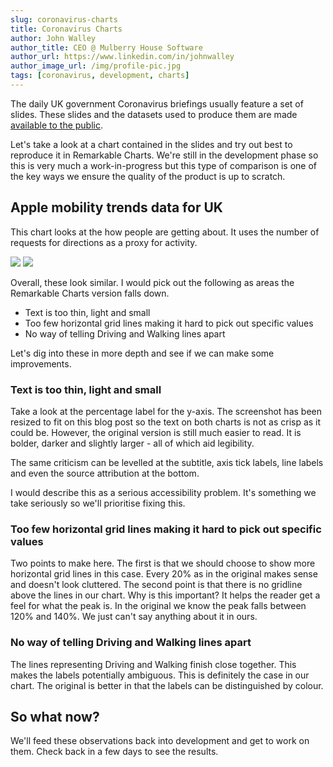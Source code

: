 ```yaml
---
slug: coronavirus-charts
title: Coronavirus Charts
author: John Walley
author_title: CEO @ Mulberry House Software
author_url: https://www.linkedin.com/in/johnwalley
author_image_url: /img/profile-pic.jpg
tags: [coronavirus, development, charts]
---
```


The daily UK government Coronavirus briefings usually feature a set of slides. These slides and the datasets used to produce them are made [available to the public](https://www.gov.uk/government/collections/slides-and-datasets-to-accompany-coronavirus-press-conferences).

Let's take a look at a chart contained in the slides and try out best to reproduce it in Remarkable Charts. We're still in the development phase so this is very much a work-in-progress but this type of comparison is one of the key ways we ensure the quality of the product is up to scratch.

## Apple mobility trends data for UK

This chart looks at the how people are getting about. It uses the number of requests for directions as a proxy for activity.

![](/img/blog/cobr-chart-1.png)
![](/img/blog/remarkable-chart-1.png)

<!-- truncate-->

Overall, these look similar. I would pick out the following as areas the Remarkable Charts version falls down.

- Text is too thin, light and small
- Too few horizontal grid lines making it hard to pick out specific values
- No way of telling Driving and Walking lines apart

Let's dig into these in more depth and see if we can make some improvements.

### Text is too thin, light and small

Take a look at the percentage label for the y-axis. The screenshot has been resized to fit on this blog post so the text on both charts is not as crisp as it could be. However, the original version is still much easier to read. It is bolder, darker and slightly larger - all of which aid legibility.

The same criticism can be levelled at the subtitle, axis tick labels, line labels and even the source attribution at the bottom.

I would describe this as a serious accessibility problem. It's something we take seriously so we'll prioritise fixing this.

### Too few horizontal grid lines making it hard to pick out specific values

Two points to make here. The first is that we should choose to show more horizontal grid lines in this case. Every 20% as in the original makes sense and doesn't look cluttered. The second point is that there is no gridline above the lines in our chart. Why is this important? It helps the reader get a feel for what the peak is. In the original we know the peak falls between 120% and 140%. We just can't say anything about it in ours.

### No way of telling Driving and Walking lines apart

The lines representing Driving and Walking finish close together. This makes the labels potentially ambiguous. This is definitely the case in our chart. The original is better in that the labels can be distinguished by colour.

## So what now?

We'll feed these observations back into development and get to work on them. Check back in a few days to see the results.
